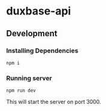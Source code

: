 # duxbase-api

## Development

### Installing Dependencies

```
npm i
```

### Running server

```
npm run dev
```

This will start the server on port 3000.
